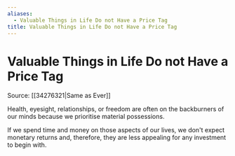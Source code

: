 ```yaml
---
aliases:
  - Valuable Things in Life Do not Have a Price Tag
title: Valuable Things in Life Do not Have a Price Tag
---
```


# Valuable Things in Life Do not Have a Price Tag

Source: [[34276321|Same as Ever]]

Health, eyesight, relationships, or freedom are often on the backburners of our minds because we prioritise material possessions.

If we spend time and money on those aspects of our lives, we don't expect monetary returns and, therefore, they are less appealing for any investment to begin with.